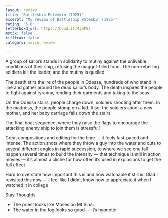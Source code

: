 ```yaml
---
layout: review
title: "Battleship Potemkin (1925)"
excerpt: "My review of Battleship Potemkin (1925)"
rating: "5.0"
letterboxd_url: https://boxd.it/4jmP5t
mst3k: false
rifftrax: false
category: movie_review

---
```


A group of sailors stands in solidarity to mutiny against the unlivable conditions of their ship, refusing the maggot-filled food. The non-rebelling soldiers kill the leader, and the mutiny is quelled

The death stirs the ire of the people in Odessa, hundreds of who stand in line and gather around the dead sailor’s body. The death inspires the people to fight against tyranny, rending their garments and taking to the seas

On the Odessa stairs, people charge down, soldiers shooting after them. In the madness, the people stomp on a kid. Also, the soldiers shoot a new mother, and her baby carriage falls down the stairs

The final boat sequence, where they raise the flags to encourage the attacking enemy ship to join them is stressful!

Great compositions and editing for the time — it feels fast-paced and intense. The action shots where they throw a guy into the water and cuts to several different angles in rapid succession, to where we see one fall happen several times to build the intensity — that technique is still in action movies — it’s almost a cliche for how often it’s used in explosions to get the full effect

Hard to overstate how important this is and how watchable it still is. Glad I revisited this now — I feel like I didn’t know how to appreciate it when I watched it in college

Stay Thoughts
* The priest looks like Moses on Mt Sinai
* The water in the fog looks so good — it’s hypnotic